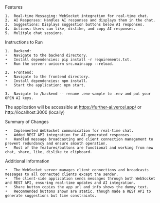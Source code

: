 Features
   
    1.	Real-time Messaging: WebSocket integration for real-time chat.
	2.	AI Responses: Handles AI responses and displays them in the chat.
	3.	Suggestions: Displays suggestion buttons below AI responses.
	4.	Actions: Users can like, dislike, and copy AI responses.
    5.  Mulitple chat sessions.

Instructions to Run

	1.	Backend:
	•	Navigate to the backend directory.
	•	Install dependencies: pip install -r requirements.txt.
	•	Run the server: uvicorn src.main:app --reload.

	2.	Frontend:
	•	Navigate to the frontend directory.
	•	Install dependencies: npm install.
	•	Start the application: npm start.

	3. 	Navigate to /backend -- rename .env-sample to .env and put your OPEN AI keys.

The application will be accessible at https://further-ai.vercel.app/ or http://localhost:3000 (locally)

Summary of Changes

	•	Implemented WebSocket communication for real-time chat.
	•	Added REST API integration for AI-generated responses.
	•	Handled message broadcasting and client connection management to prevent redundancy and ensure smooth operation.
    •   Most of the features/buttons are functional and working from new chat, share, like, dislike to clipboard.

Additional Information

	•	The WebSocket server manages client connections and broadcasts messages to all connected clients except the sender.
	•	The client-side application sends messages through both WebSocket and REST API, ensuring real-time updates and AI integration.
    •   Share button copies the app url and info shows the dummy text.
    •	Recommended buttons shown are static, though made a REST API to generate suggestions but time constraints.
